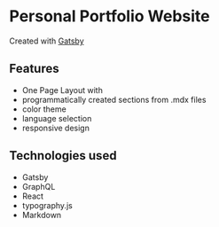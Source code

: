 # Personal Portfolio Website

Created with [Gatsby](https://www.gatsbyjs.org)

## Features

- One Page Layout with
- programmatically created sections from .mdx files
- color theme
- language selection
- responsive design

## Technologies used

- Gatsby
- GraphQL
- React
- typography.js
- Markdown
